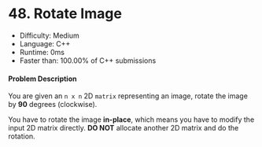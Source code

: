 # 48. Rotate Image

- Difficulty: Medium
- Language: C++
- Runtime: 0ms
- Faster than: 100.00% of C++ submissions

#### Problem Description

You are given an `n x n` 2D `matrix` representing an image, rotate the image by **90** degrees (clockwise).

You have to rotate the image **in-place**, which means you have to modify the input 2D matrix directly. **DO NOT** allocate another 2D matrix and do the rotation.
